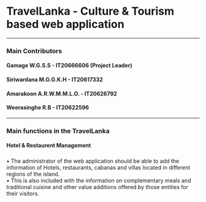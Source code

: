 # TravelLanka - Culture & Tourism based web application
<hr>

### Main Contributors
#### Gamage W.G.S.S - IT20666606 (Project Leader)
#### Siriwardana M.G.G.K.H - IT20617332
#### Amarakoon A.R.W.M.M.L.O. - IT20626792
#### Weerasinghe R.B - IT20622596
<hr>

### Main functions in the TravelLanka
#### Hotel & Restaurent Management
##### 
• The administrator of the web application should be able to add the information of Hotels, 
restaurants, cabanas and villas located in different regions of the island. <br>
• This is also included with the information on complementary meals and traditional cuisine 
and other value additions offered by those entities for their visitors.


